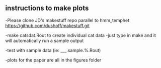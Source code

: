 ## instructions to make plots

-Please clone JD's makestuff repo parallel to hmm_temphet
https://github.com/dushoff/makestuff.git

-make catsdat.Rout to create individual cat data
-just type in make and it will automatically run a sample output 

-test with sample data (ie: ___.sample.%.Rout)

-plots for the paper are all in the figures folder 

